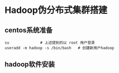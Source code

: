 # Hadoop伪分布式集群搭建
## centos系统准备
```
su              # 上述提到的以 root 用户登录    
useradd -m hadoop -s /bin/bash   # 创建新用户hadoop
```

## hadoop软件安装

